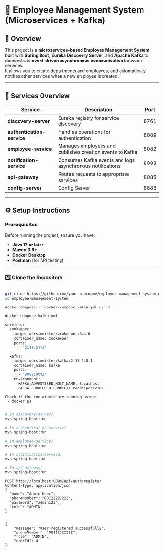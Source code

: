 # 🧩 Employee Management System (Microservices + Kafka)

## 📘 Overview
This project is a **microservices-based Employee Management System** built with **Spring Boot**, **Eureka Discovery Server**, and **Apache Kafka** to demonstrate **event-driven asynchronous communication** between services.  
It allows you to create departments and employees, and automatically notifies other services when a new employee is created.

---

## 🚀 Services Overview

| Service                    | Description                                               | Port |
|----------------------------|-----------------------------------------------------------|------|
| **discovery-server**       | Eureka registry for service discovery                     | 8761 |
| **authentication-service** | Handles operations for authentication                     | 8089 |
| **employee-service**       | Manages employees and publishes creation events to Kafka  | 8082 |
| **notification-service**   | Consumes Kafka events and logs asynchronous notifications | 8083 |
| **api-gateway**            | Routes requests to appropriate services                   | 8085 |
| **config-server**          | Config Server                                             | 8888 |

---

## ⚙️ Setup Instructions

### Prerequisites
Before running the project, ensure you have:
- **Java 17 or later**
- **Maven 3.9+**
- **Docker Desktop**
- **Postman** (for API testing)

---

### 1️⃣ Clone the Repository
```bash

git clone https://github.com/your-username/employee-management-system.git
cd employee-management-system

docker compose -f docker-compose.kafka.yml up -d

docker-compose.kafka.yml

services:
  zookeeper:
    image: wurstmeister/zookeeper:3.4.6
    container_name: zookeeper
    ports:
      - "2181:2181"

  kafka:
    image: wurstmeister/kafka:2.13-2.8.1
    container_name: kafka
    ports:
      - "9092:9092"
    environment:
      KAFKA_ADVERTISED_HOST_NAME: localhost
      KAFKA_ZOOKEEPER_CONNECT: zookeeper:2181

Check if the containers are running using:
 - docker ps


# In discovery-server/
mvn spring-boot:run

# In authentication-service/
mvn spring-boot:run

# In employee-service/
mvn spring-boot:run

# In notification-service/
mvn spring-boot:run

# In api-gateway/
mvn spring-boot:run
```

```
POST http://localhost:8089/api/auth/register
Content-Type: application/json
{
  "name": "Admin User",
  "phoneNumber": "08122222222",
  "password": "admin123",
  "role": "ADMIN"
}


{
    "message": "User registered successfully",
    "phoneNumber": "08122222222",
    "role": "ADMIN",
    "userId": 4
}
```
